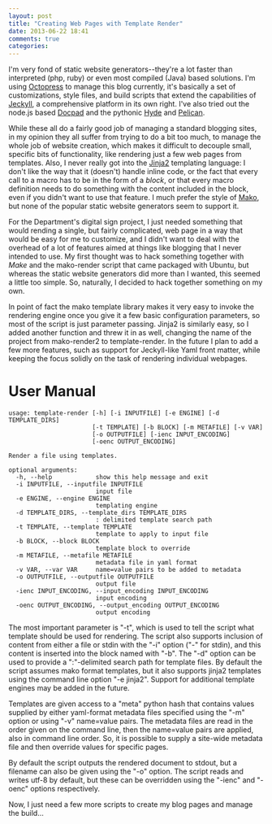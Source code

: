 ```yaml
---
layout: post
title: "Creating Web Pages with Template Render"
date: 2013-06-22 18:41
comments: true
categories: 
---
```


I'm very fond of static website generators--they're a lot faster than
interpreted (php, ruby) or even most compiled (Java) based solutions. I'm using
[Octopress][1] to manage this blog currently, it's basically a set of
customizations, style files, and build scripts that extend the capabilities of
[Jeckyll][2], a comprehensive platform in its own right. I've also tried out the
node.js based [Docpad][3] and the pythonic [Hyde][4] and [Pelican][5].

While these all do a fairly good job of managing a standard blogging sites, in
my opinion they all suffer from trying to do a bit too much, to manage the whole
job of website creation, which makes it difficult to decouple small, specific
bits of functionality, like rendering just a few web pages from templates. Also,
I never really got into the [Jinja2][6] templating language: I don't like the
way that it (doesn't) handle inline code, or the fact that every call to a macro
has to be in the form of a *block*, or that every macro definition needs to do
something with the content included in the block, even if you didn't want to use
that feature. I much prefer the style of [Mako][7], but none of the popular
static website generators seem to support it.

For the Department's digital sign project, I just needed something that would
rending a single, but fairly complicated, web page in a way that would be easy
for me to customize, and I didn't want to deal with the overhead of a lot of
features aimed at things like blogging that I never intended to use. My first
thought was to hack something together with _Make_ and the mako-render script
that came packaged with Ubuntu, but whereas the static website generators did
more than I wanted, this seemed a little too simple. So, naturally, I decided to
hack together something on my own.

<!--more-->

In point of fact the mako template library makes it very easy to invoke the
rendering engine once you give it a few basic configuration parameters, so most
of the script is just parameter passing. Jinja2 is similarly easy, so I added
another function and threw it in as well, changing the name of the project from
mako-render2 to template-render. In the future I plan to add a few more features, 
such as support for Jeckyll-like Yaml front matter, while keeping the focus 
solidly on the task of rendering individual webpages.

User Manual
===========

    usage: template-render [-h] [-i INPUTFILE] [-e ENGINE] [-d TEMPLATE_DIRS]
                           [-t TEMPLATE] [-b BLOCK] [-m METAFILE] [-v VAR]
                           [-o OUTPUTFILE] [-ienc INPUT_ENCODING]
                           [-oenc OUTPUT_ENCODING]

    Render a file using templates.

    optional arguments:
      -h, --help            show this help message and exit
      -i INPUTFILE, --inputfile INPUTFILE
                            input file
      -e ENGINE, --engine ENGINE
                            templating engine
      -d TEMPLATE_DIRS, --template_dirs TEMPLATE_DIRS
                            : delimited template search path
      -t TEMPLATE, --template TEMPLATE
                            template to apply to input file
      -b BLOCK, --block BLOCK
                            template block to override
      -m METAFILE, --metafile METAFILE
                            metadata file in yaml format
      -v VAR, --var VAR     name=value pairs to be added to metadata
      -o OUTPUTFILE, --outputfile OUTPUTFILE
                            output file
      -ienc INPUT_ENCODING, --input_encoding INPUT_ENCODING
                            input encoding
      -oenc OUTPUT_ENCODING, --output_encoding OUTPUT_ENCODING
                            output encoding


The most important parameter is "-t", which is used to tell the script what
template should be used for rendering. The script also supports inclusion of
content from either a file or stdin with the "-i" option ("-" for stdin), and
this content is inserted into the block named with "-b". The "-d" option can be
used to provide a ":"-delimited search path for template files. By default the
script assumes mako format templates, but it also supports jinja2 templates
using the command line option "-e jinja2". Support for additional template
engines may be added in the future.

Templates are given access to a "meta" python hash that contains values supplied
by either yaml-format metadata files specified using the "-m" option or using
"-v" name=value pairs. The metadata files are read in the order given on the
command line, then the name=value pairs are applied, also in command line order.
So, it is possible to supply a site-wide metadata file and then override values
for specific pages. 

By default the script outputs the rendered document to stdout, but a filename
can also be given using the "-o" option. The script reads and writes utf-8 by
default, but these can be overridden using the "-ienc" and "-oenc" options
respectively.

Now, I just need a few more scripts to create my blog pages and manage the
build...

[1]: http://octopress.org/ "Octopress: A blogging framework for hackers"

[2]: http://jeckyllrb.com/ "Jeckyll"

[3]: http://docpad.org/ "Docpad"

[4]: http://hyde.github.com/ "Hyde: A static website generator"

[5]: http://blog.getpelican.com/ "Pelican Development Blog"

[6]: http://jinja.pocoo.org/ "Jinja2"

[7]: http://www.makotemplates.org/ "Mako Templates for Python"
